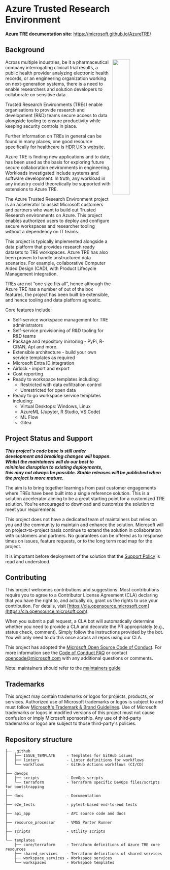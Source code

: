 # Azure Trusted Research Environment

**Azure TRE documentation site**: <https://microsoft.github.io/AzureTRE/>

## Background
<img align="right" src="./docs/assets/azure-tre-logo.svg" width="33%" />

Across multiple industries, be it a pharmaceutical company interrogating clinical trial results, a public health provider analyzing electronic health records, or an engineering organization working on next-generation systems, there is a need to enable researchers and solution developers to collaborate on sensitive data.

Trusted Research Environments (TREs) enable organisations to provide research and development (R&D) teams secure access to data alongside tooling to ensure productivity while keeping security controls in place.

Further information on TREs in general can be found in many places, one good resource specifically for healthcare is [HDR UK's website](https://www.hdruk.ac.uk/access-to-health-data/trusted-research-environments/).

Azure TRE is finding new applications and to date, has been used as the basis for exploring future secure collaboration environments in engineering. Workloads investigated include systems and software development. In truth, any workload in any industry could theoretically be supported with extensions to Azure TRE.

The Azure Trusted Research Environment project is an accelerator to assist Microsoft customers and partners who want to build out Trusted Research environments on Azure. This project enables authorized users to deploy and configure secure workspaces and researcher tooling without a dependency on IT teams.

This project is typically implemented alongside a data platform that provides research ready datasets to TRE workspaces. Azure TRE has also been proven to handle unstructured data scenarios. For example, collaborative Computer Aided Design (CAD), with Product Lifecycle Management integration.

TREs are not “one size fits all”, hence although the Azure TRE has a number of out of the box features, the project has been built be extensible, and hence tooling and data platform agnostic.

Core features include:
- Self-service workspace management for TRE administrators
- Self-service provisioning of R&D tooling for R&D teams
- Package and repository mirroring - PyPi, R-CRAN, Apt and more.
- Extensible architecture - build your own service templates as required
- Microsoft Entra ID integration
- Airlock - import and export
- Cost reporting
- Ready to workspace templates including:  
  - Restricted with data exfiltration control
  - Unrestricted for open data
- Ready to go workspace service templates including:
  - Virtual Desktops: Windows, Linux
  - AzureML (Jupyter, R Studio, VS Code)
  - ML Flow
  - Gitea

## Project Status and Support

***This project's code base is still under development and breaking changes will happen. Whilst the maintainers will do our best to minimise disruption to existing deployments, this may not always be possible. Stable releases will be published when the project is more mature.***

The aim is to bring together learnings from past customer engagements where TREs have been built into a single reference solution. This is a solution accelerator aiming to be a great starting point for a customized TRE solution. You're encouraged to download and customize the solution to meet your requirements

This project does not have a dedicated team of maintainers but relies on you and the community to maintain and enhance the solution. Microsoft will on project-to-project basis continue to extend the solution in collaboration with customers and partners. No guarantees can be offered as to response times on issues, feature requests, or to the long term road map for the project.

It is important before deployment of the solution that the [Support Policy](SUPPORT.md) is read and understood.

## Contributing

This project welcomes contributions and suggestions.  Most contributions require you to agree to a
Contributor License Agreement (CLA) declaring that you have the right to, and actually do, grant us
the rights to use your contribution. For details, visit [https://cla.opensource.microsoft.com](https://cla.opensource.microsoft.com).

When you submit a pull request, a CLA bot will automatically determine whether you need to provide
a CLA and decorate the PR appropriately (e.g., status check, comment). Simply follow the instructions
provided by the bot. You will only need to do this once across all repos using our CLA.

This project has adopted the [Microsoft Open Source Code of Conduct](https://opensource.microsoft.com/codeofconduct/).
For more information see the [Code of Conduct FAQ](https://opensource.microsoft.com/codeofconduct/faq/) or
contact [opencode@microsoft.com](mailto:opencode@microsoft.com) with any additional questions or comments.

Note: maintainers should refer to the [maintainers guide](maintainers.md)

## Trademarks

This project may contain trademarks or logos for projects, products, or services. Authorized use of Microsoft trademarks or logos is subject to and must follow [Microsoft's Trademark & Brand Guidelines](https://www.microsoft.com/en-us/legal/intellectualproperty/trademarks/usage/general).
Use of Microsoft trademarks or logos in modified versions of this project must not cause confusion or imply Microsoft sponsorship.
Any use of third-party trademarks or logos are subject to those third-party's policies.


## Repository structure

```text
├── .github
│   ├── ISSUE_TEMPLATE     - Templates for GitHub issues
│   ├── linters            - Linter definitions for workflows
│   └── workflows          - GitHub Actions workflows (CI/CD)
│
├── devops
│   ├── scripts            - DevOps scripts
│   └── terraform          - Terraform specific DevOps files/scripts for bootstrapping
│
├── docs                   - Documentation
│
├── e2e_tests              - pytest-based end-to-end tests
│
├── api_app                - API source code and docs
│
├── resource_processor     - VMSS Porter Runner
│
├── scripts                - Utility scripts
│
└── templates
    ├── core/terraform     - Terraform definitions of Azure TRE core resources
    ├── shared_services    - Terraform definitions of shared services
    ├── workspace_services - Workspace services
    └── workspaces         - Workspace templates
```
